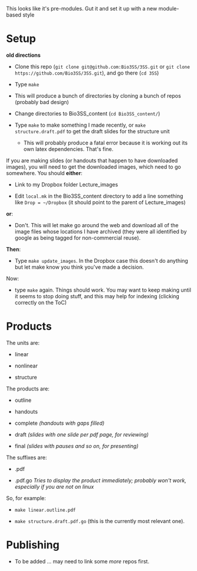 This looks like it's pre-modules. Gut it and set it up with a new module-based style

Setup
=====

__old directions__

* Clone this repo (`git clone git@github.com:Bio3SS/3SS.git` or `git clone https://github.com/Bio3SS/3SS.git`), and go there (`cd 3SS`)

* Type `make`

* This will produce a bunch of directories by cloning a bunch of repos (probably bad design)

* Change directories to Bio3SS_content (`cd Bio3SS_content/`)

* Type `make` to make something I made recently, or `make structure.draft.pdf` to get the draft slides for the structure unit
  * This will probably produce a fatal error because it is working out its own latex dependencies. That's fine. 

If you are making slides (or handouts that happen to have downloaded images), you will need to get the downloaded images, which need to go somewhere. You should __either__:

* Link to my Dropbox folder Lecture_images

* Edit `local.mk` in the Bio3SS_content directory to add a line something like `Drop = ~/Dropbox` (it should point to the parent of Lecture_images)

__or__:

* Don't.  This will let make go around the web and download all of the image files whose locations I have archived (they were all identified by google as being tagged for non-commercial reuse).

__Then__:

* Type `make update_images`. In the Dropbox case this doesn't do anything but let make know you think you've made a decision.

Now:

* type `make` again. Things should work. You may want to keep making until it seems to stop doing stuff, and this may help for indexing (clicking correctly on the ToC)

Products
========

The units are:

* linear

* nonlinear

* structure

The products are:

* outline

* handouts

* complete _(handouts with gaps filled)_

* draft _(slides with one slide per pdf page, for reviewing)_

* final _(slides with pauses and so on, for presenting)_

The suffixes are:

* .pdf

* .pdf.go _Tries to display the product immediately; probably won't work, especially if you are not on linux_

So, for example:

* `make linear.outline.pdf`

* `make structure.draft.pdf.go` (this is the currently most relevant one).

Publishing
==========

* To be added ... may need to link some _more_ repos first.
